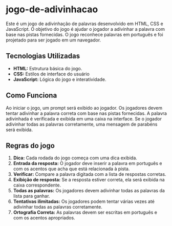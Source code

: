 # jogo-de-adivinhacao
Este é um jogo de adivinhação de palavras desenvolvido em HTML, CSS e JavaScript. O objetivo do jogo é ajudar o jogador a adivinhar a palavra com base nas pistas fornecidas. O jogo reconhece palavras em português e foi projetado para ser jogado em um navegador.
## Tecnologias Utilizadas
- **HTML:** Estrutura básica do jogo.
- **CSS:** Estilos de interface do usuário
- **JavaScript:** Lógica do jogo e interatividade.
## Como Funciona
Ao iniciar o jogo, um prompt será exibido ao jogador. Os jogadores devem tentar adivinhar a palavra correta com base nas pistas fornecidas. A palavra adivinhada é verificada e exibida em uma caixa na interface. Se o jogador adivinhar todas as palavras corretamente, uma mensagem de parabéns será exibida.
## Regras do jogo
1. **Dica:** Cada rodada do jogo começa com uma dica exibida.
2. **Entrada da resposta:** O jogador deve inserir a palavra em  português e com os acentos  que acha que está relacionada à pista.
3. **Verificar:** Compare a palavra digitada com a lista de respostas corretas.
4. **Exibição de resposta:** Se a resposta estiver correta, ela será exibida na caixa correspondente.
5. **Todas as palavras:** Os jogadores devem adivinhar todas as palavras da lista para ganhar.
6. **Tentativas ilimitadas:** Os jogadores podem tentar várias vezes até adivinhar todas as palavras corretamente.
7. **Ortografia Correta:** As palavras devem ser escritas em português e com os acentos apropriados.

